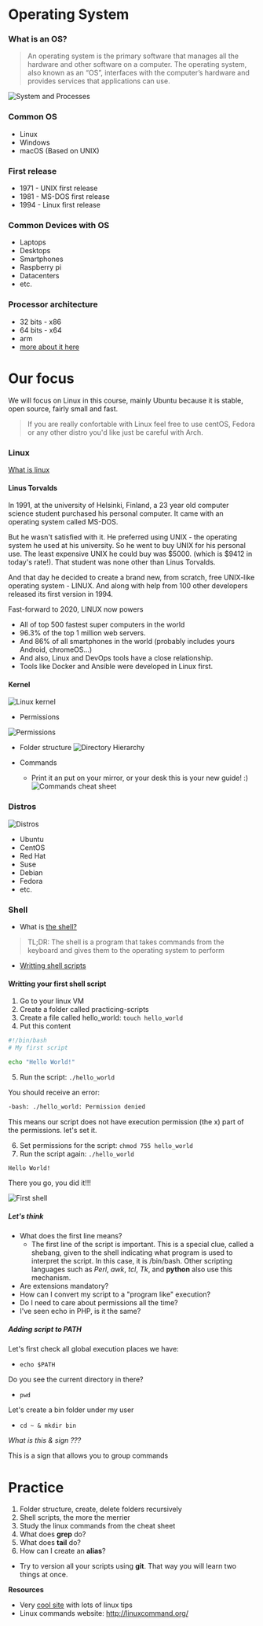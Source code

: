 # Operating System

### What is an OS?

> An operating system is the primary software that manages all the hardware and other software on a computer. The operating system, also known as an “OS”, interfaces with the computer’s hardware and provides services that applications can use.

![System and Processes](/images/os/system_and_process.png)

### Common OS
- Linux
- Windows
- macOS (Based on UNIX)

### First release
- 1971 - UNIX first release
- 1981 - MS-DOS first release
- 1994 - Linux first release

### Common Devices with OS
- Laptops
- Desktops
- Smartphones
- Raspberry pi
- Datacenters
- etc.

### Processor architecture
- 32 bits - x86
- 64 bits - x64
- arm
- [more about it here](https://stackoverflow.com/questions/29974425/why-is-windows-32-bit-called-windows-x86-and-not-windows-x32)

# Our focus
We will focus on Linux in this course, mainly Ubuntu because it is stable, open source, fairly small and fast.

> If you are really confortable with Linux feel free to use centOS, Fedora or any other distro you'd like just be careful with Arch.

### Linux

[What is linux](https://www.youtube.com/watch?v=zA3vmx0GaO8)

#### Linus Torvalds

In 1991, at the university of Helsinki, Finland,  a 23 year old computer science student purchased his personal computer. It came with an operating system called MS-DOS.

But he wasn't satisfied with it. He preferred using UNIX - the operating system he used at his university. So he went to buy UNIX for his personal use. 
The least expensive UNIX he could buy was $5000. (which is $9412 in today's rate!).
That student was none other than Linus Torvalds.

And that day he decided to create a brand new, from scratch, free UNIX-like operating system - LINUX. And along with help from 100 other developers released  its first version in 1994.

Fast-forward to 2020, LINUX now powers

- All of top 500 fastest super computers in the world
- 96.3% of the top 1 million web servers.
- And 86% of all smartphones in the world (probably includes yours Android, chromeOS...)
- And also, Linux and DevOps tools have a close relationship.
- Tools like Docker and Ansible were developed in Linux first. 


#### Kernel

![Linux kernel](/images/os/linux-kernel.png)

- Permissions

![Permissions](/images/os/Files-permissions-and-ownership-basics-in-Linux.png)
- Folder structure
    ![Directory Hierarchy](/images/os/directory-hierarchy.png)

- Commands
    - Print it an put on your mirror, or your desk this is your new guide! :)
    ![Commands cheat sheet](/images/os/linux-cheat-sheet.png)

### Distros
![Distros](/images/os/linux_distros.png)
- Ubuntu
- CentOS
- Red Hat
- Suse
- Debian
- Fedora
- etc.

### Shell

- What is [the shell?](http://linuxcommand.org/lc3_lts0010.php)

> TL;DR: The shell is a program that takes commands from the keyboard and gives them to the operating system to perform

- [Writting shell scripts](http://linuxcommand.org/lc3_writing_shell_scripts.php)

#### Writting your first shell script

1. Go to your linux VM
2. Create a folder called practicing-scripts
3. Create a file called hello_world: `touch hello_world`
4. Put this content

```bash
#!/bin/bash
# My first script

echo "Hello World!"
```
5. Run the script: `./hello_world`

You should receive an error:

```bash
-bash: ./hello_world: Permission denied
```

This means our script does not have execution permission (the x) part of the permissions. let's set it.

6. Set permissions for the script: `chmod 755 hello_world`
7. Run the script again: `./hello_world`
```bash
Hello World!
```

There you go, you did it!!!

![First shell](/images/os/youdidit.gif)

##### Let's think
- What does the first line means? 
    - The first line of the script is important. This is a special clue, called a shebang, given to the shell indicating what program is used to interpret the script. In this case, it is /bin/bash. Other scripting languages such as *Perl*, *awk*, *tcl*, *Tk*, and **python** also use this mechanism.
- Are extensions mandatory?
- How can I convert my script to a "program like" execution?
- Do I need to care about permissions all the time?
- I've seen echo in PHP, is it the same?

##### Adding script to PATH
Let's first check all global execution places we have:
-  `echo $PATH`

Do you see the current directory in there?
- `pwd`

Let's create a bin folder under my user
- `cd ~ & mkdir bin`

*What is this & sign ???*

This is a sign that allows you to group commands 

# Practice

1. Folder structure, create, delete folders recursively
2. Shell scripts, the more the merrier
3. Study the linux commands from the cheat sheet
4. What does **grep** do?
5. What does **tail** do?
6. How can I create an **alias**?

- Try to version all your scripts using **git**. That way you will learn two things at once.

**Resources**
- Very [cool site](https://linoxide.com/) with lots of linux tips
- Linux commands website: http://linuxcommand.org/
